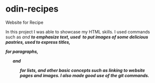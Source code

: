 # odin-recipes
Website for Recipe

In this project I was able to showcase my HTML skills.  I used commands such as <em> and <strong> to emphasize text, used <img> to put images of some delicious pastries, used <h1-h3> to express titles, <p> for paragraphs, <ul> and <ol> for lists, and other basic concepts such as linking to website pages and images.  I also made good use of the git commands.